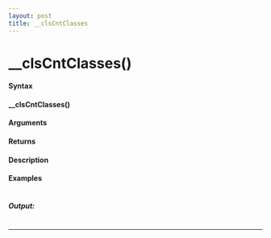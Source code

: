 ```yaml
---
layout: post
title: __clsCntClasses
---
```


# __clsCntClasses()


#### Syntax

#### __clsCntClasses()

#### Arguments

#### Returns

#### Description

#### Examples

```

```

##### Output:

```

```

---